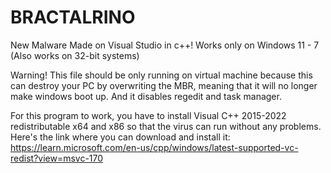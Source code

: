 # BRACTALRINO
New Malware Made on Visual Studio in c++! Works only on Windows 11 - 7 (Also works on 32-bit systems)

Warning! This file should be only running on virtual machine because this can destroy your PC by overwriting the MBR, meaning that it will no longer make windows boot up. And it disables regedit and task manager.

For this program to work, you have to install Visual C++ 2015-2022 redistributable x64 and x86 so that the virus can run without any problems.
Here's the link where you can download and install it: https://learn.microsoft.com/en-us/cpp/windows/latest-supported-vc-redist?view=msvc-170

